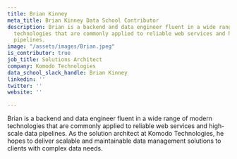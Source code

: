 ```yaml
---
title: Brian Kinney
meta_title: Brian Kinney Data School Contributor
description: Brian is a backend and data engineer fluent in a wide range of modern
  technologies that are commonly applied to reliable web services and high-scale data
  pipelines.
image: "/assets/images/Brian.jpeg"
is_contributor: true
job_title: Solutions Architect
company: Komodo Technologies
data_school_slack_handle: Brian Kinney
linkedin: ''
twitter: ''
website: ''

---
```

Brian is a backend and data engineer fluent in a wide range of modern technologies that are commonly applied to reliable web services and high-scale data pipelines. As the solution architect at Komodo Technologies, he hopes to deliver scalable and maintainable data management solutions to clients with complex data needs.